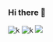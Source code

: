 ### Hi there 👋
![k](https://deleteme-three.vercel.app/?text=krishna)
![k](https://vercel.com/krishnaacharya-official/deleteme/4yGVR3YYn7FhjKH2qnrvuBUGB9xb)
![](https://deleteme-kr111cigq-krishnaacharya-official.vercel.app/?vercelToolbarCode=pxoeee2eRf1p9iU)
<!--
**krishnaRAcharya/krishnaRAcharya** is a ✨ _special_ ✨ repository because its `README.md` (this file) appears on your GitHub profile.

Here are some ideas to get you started:

- 🔭 I’m currently working on ...
- 🌱 I’m currently learning ...
- 👯 I’m looking to collaborate on ...
- 🤔 I’m looking for help with ...
- 💬 Ask me about ...
- 📫 How to reach me: ...
- 😄 Pronouns: ...
- ⚡ Fun fact: ...
-->
